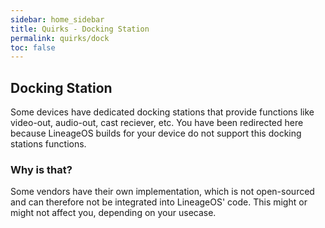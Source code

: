```yaml
---
sidebar: home_sidebar
title: Quirks - Docking Station
permalink: quirks/dock
toc: false
---
```


## Docking Station

Some devices have dedicated docking stations that provide functions like video-out, audio-out, cast reciever, etc.
You have been redirected here because LineageOS builds for your device do not support this docking stations functions.

### Why is that?

Some vendors have their own implementation, which is not open-sourced and can therefore not be integrated into LineageOS' code.
This might or might not affect you, depending on your usecase.
